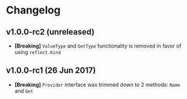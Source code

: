 # Changelog

## v1.0.0-rc2 (unreleased)

- **[Breaking]** `ValueType` and `GetType` functionality is removed in favor of using
  `reflect.Kind`

## v1.0.0-rc1 (26 Jun 2017)

- **[Breaking]** `Provider` interface was trimmed down to 2 methods: `Name` and `Get`